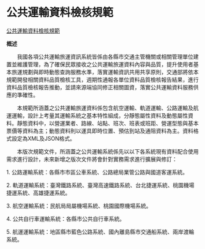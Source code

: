 # 公共運輸資料檢核規範

[公共運輸資料檢核規範](https://docs.google.com/viewer?url=https://github.com/ptxmotc/PTX\_Web/blob/master/D181867\_%E5%85%AC%E5%85%B1%E9%81%8B%E8%BC%B8%E8%B3%87%E6%96%99%E6%AA%A2%E6%A0%B8%E8%A6%8F%E7%AF%84.pdf?raw=true)

**概述**


　　我國各項公共運輸旅運資訊系統皆係由各縣市交通主管機關或相關管理單位建置並維護管理，為了確保民眾接收之公共運輸旅運資料內容與品質，提升使用者基本旅運規劃與即時動態查詢服務水準，落實運輸資訊共用共享原則，交通部將依本規範開發相關資料品質檢核工具，週期性通報各單位資料品質檢核報告結果，進行資料品質檢核報告推動，並請來源端協同修正相關圖資，落實公共運輸資料服務供應的準確性。

　　本規範所涵蓋之公共運輸旅運資料係包含航空運輸、軌道運輸、公路運輸及航運運輸，設計上考量其運輸系統之基本特性組成，分靜態屬性資料及動態屬性資料。靜態資料中，以營運業者、路線、站點、班次、班表或班距、營運型態與基本票價等資料為主；動態資料則以運具即時位置、預估到站及通阻資料為主。資料格式設定為XML及JSON格式。

　　本版次規範文件，所涵蓋之公共運輸系統係先以以下各系統現有資料配合使用需求進行設計，未來新增之版次文件將會針對實務需求進行擴展與修訂：

1\.	公路運輸系統：各縣市市區公車系統、公路總局業管公路與國道客運系統。

2\.	軌道運輸系統：臺灣鐵路系統、臺灣高速鐵路系統、台北捷運系統、桃園機場捷運系統、高雄捷運系統。

3\.	航空運輸系統：民航局局屬機場系統、桃園國際機場系統。

4\.	公共自行車運輸系統：各縣市公共自行車系統。

5\.	航運運輸系統：地區縣市藍色公路系統、國內離島縣市交通船系統、兩岸渡輪系統。
